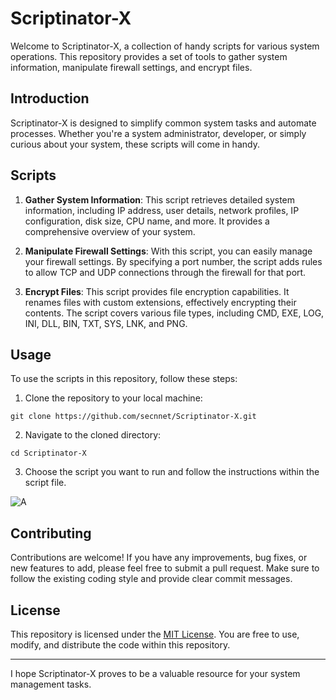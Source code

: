 # Scriptinator-X

Welcome to Scriptinator-X, a collection of handy scripts for various system operations. This repository provides a set of tools to gather system information, manipulate firewall settings, and encrypt files.

## Introduction

Scriptinator-X is designed to simplify common system tasks and automate processes. Whether you're a system administrator, developer, or simply curious about your system, these scripts will come in handy.

## Scripts

1. **Gather System Information**: This script retrieves detailed system information, including IP address, user details, network profiles, IP configuration, disk size, CPU name, and more. It provides a comprehensive overview of your system.

2. **Manipulate Firewall Settings**: With this script, you can easily manage your firewall settings. By specifying a port number, the script adds rules to allow TCP and UDP connections through the firewall for that port.

3. **Encrypt Files**: This script provides file encryption capabilities. It renames files with custom extensions, effectively encrypting their contents. The script covers various file types, including CMD, EXE, LOG, INI, DLL, BIN, TXT, SYS, LNK, and PNG.

## Usage

To use the scripts in this repository, follow these steps:

1. Clone the repository to your local machine:

`git clone https://github.com/secnnet/Scriptinator-X.git `

2. Navigate to the cloned directory:

`cd Scriptinator-X `

3. Choose the script you want to run and follow the instructions within the script file.

![A](https://github.com/secnnet/Scriptinator-X/assets/17622687/4a43f83c-25b7-4f27-b813-4972226bfbaa)

## Contributing

Contributions are welcome! If you have any improvements, bug fixes, or new features to add, please feel free to submit a pull request. Make sure to follow the existing coding style and provide clear commit messages.

## License

This repository is licensed under the [MIT License](LICENSE). You are free to use, modify, and distribute the code within this repository.

---

I hope Scriptinator-X proves to be a valuable resource for your system management tasks. 
